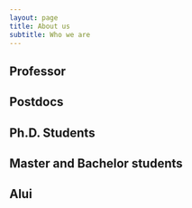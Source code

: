 ```yaml
---
layout: page
title: About us
subtitle: Who we are
---
```


## Professor

## Postdocs

## Ph.D. Students

## Master and Bachelor students

## Alui

